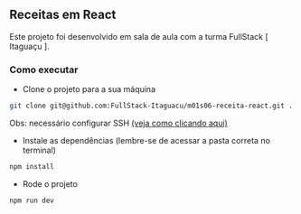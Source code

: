 ## Receitas em React

Este projeto foi desenvolvido em sala de aula com a turma FullStack [ Itaguaçu ].

### Como executar

- Clone o projeto para a sua máquina

```bash
git clone git@github.com:FullStack-Itaguacu/m01s06-receita-react.git .
```

Obs: necessário configurar SSH [(veja como clicando aqui)](https://www.youtube.com/watch?v=n-H1eFSsugo)

- Instale as dependências (lembre-se de acessar a pasta correta no terminal)

```bash
npm install
```

- Rode o projeto

```bash
npm run dev
```
